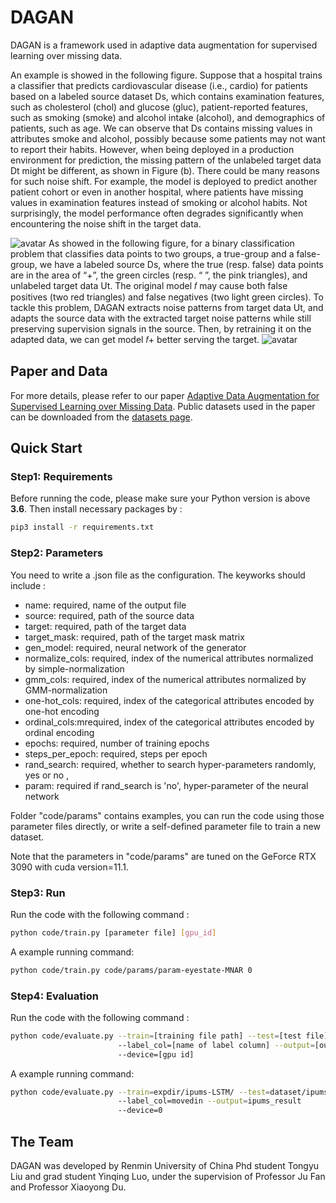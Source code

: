 # DAGAN
DAGAN is a framework used in adaptive data augmentation for supervised learning over missing data.

An example is showed in the following figure. Suppose that a hospital trains a classifier that predicts cardiovascular disease (i.e., cardio) for patients based on a labeled source dataset Ds, which contains examination features, such as cholesterol (chol) and glucose (gluc), patient-reported features, such as smoking (smoke) and alcohol intake (alcohol), and demographics of patients, such as age. We can observe that Ds contains missing values in attributes smoke and alcohol, possibly because some patients may not want to report their habits. However, when being deployed in a production environment for prediction, the missing pattern of the unlabeled target data Dt might be different, as shown in Figure (b). There could be many reasons for such noise shift. For example, the model is deployed to predict another patient cohort or even in another hospital, where patients have missing values in examination features instead of smoking or alcohol habits. Not surprisingly, the model performance often degrades significantly when encountering the noise shift in the target data.

![avatar](https://github.com/ruclty/dagan/blob/master/figs/example.png)
As showed in the following figure, for a binary classification problem that classifies data points to two groups, a true-group and a false-group, we have a labeled source Ds, where the true (resp. false) data points are in the area of “+”, the green circles (resp. “ ”, the pink triangles), and unlabeled target data Ut. The original model 𝑓 may cause both false positives (two red triangles) and false negatives (two light green circles). To tackle this problem, DAGAN extracts noise patterns from target data Ut, and adapts the source data with the extracted target noise patterns while still preserving supervision signals in the source. Then, by retraining it on the adapted data, we can get model  𝑓+ better serving the target.
![avatar](https://github.com/ruclty/dagan/blob/master/figs/solution.png)


## Paper and Data
For more details, please refer to our paper [Adaptive Data Augmentation for Supervised Learning over Missing Data](). Public datasets used in the paper can be downloaded from the [datasets page](https://github.com/ruc-datalab/dagan/tree/main/dataset).

## Quick Start
### Step1: Requirements
Before running the code, please make sure your Python version is above **3.6**.
Then install necessary packages by :
```sh
pip3 install -r requirements.txt
```

### Step2: Parameters
 You need to write a .json file as the configuration. The keyworks should include :

 - name: required, name of the output file 
 - source: required, path of the source data 
 - target: required, path of the target data 
 - target_mask: required, path of the target mask matrix
 - gen_model: required, neural network of the generator
 - normalize_cols: required, index of the numerical attributes normalized by simple-normalization 
 - gmm_cols: required, index of the numerical attributes normalized by GMM-normalization 
 - one-hot_cols: required, index of the categorical attributes encoded by one-hot encoding 
 - ordinal_cols:mrequired, index of the categorical attributes encoded by ordinal encoding 
 - epochs: required, number of training epochs 
 - steps_per_epoch: required, steps per epoch
 - rand_search: required, whether to search hyper-parameters randomly, yes or no ,
 - param: required if rand_search is 'no', hyper-parameter of the neural network  

Folder "code/params" contains examples, you can run the code using those parameter files directly, or write a self-defined parameter file to train a new dataset.

Note that the parameters in "code/params" are tuned on the GeForce RTX 3090 with cuda version=11.1.

### Step3: Run
Run the code with the following command :
```sh
python code/train.py [parameter file] [gpu_id]
```
A example running command:
```sh
python code/train.py code/params/param-eyestate-MNAR 0
```

### Step4: Evaluation
Run the code with the following command :
```sh
python code/evaluate.py --train=[training file path] --test=[test file] 
                        --label_col=[name of label column] --output=[output filename] 
                        --device=[gpu id]
```
A example running command:
```sh
python code/evaluate.py --train=expdir/ipums-LSTM/ --test=dataset/ipums/ipums_test.csv 
                        --label_col=movedin --output=ipums_result 
                        --device=0
```

## The Team
DAGAN was developed by Renmin University of China Phd student Tongyu Liu and grad student Yinqing Luo, under the supervision of Professor Ju Fan and Professor Xiaoyong Du.
